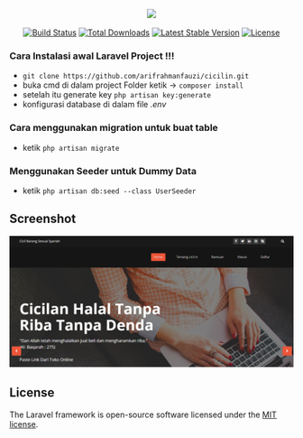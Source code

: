 <p align="center"><img src="https://res.cloudinary.com/dtfbvvkyp/image/upload/v1566331377/laravel-logolockup-cmyk-red.svg" width="400"></p>

<p align="center">
<a href="https://travis-ci.org/laravel/framework"><img src="https://travis-ci.org/laravel/framework.svg" alt="Build Status"></a>
<a href="https://packagist.org/packages/laravel/framework"><img src="https://poser.pugx.org/laravel/framework/d/total.svg" alt="Total Downloads"></a>
<a href="https://packagist.org/packages/laravel/framework"><img src="https://poser.pugx.org/laravel/framework/v/stable.svg" alt="Latest Stable Version"></a>
<a href="https://packagist.org/packages/laravel/framework"><img src="https://poser.pugx.org/laravel/framework/license.svg" alt="License"></a>
</p>

### Cara Instalasi awal Laravel Project !!!
 - `git clone https://github.com/arifrahmanfauzi/cicilin.git`
 - buka cmd di dalam project Folder ketik -> `composer install`
 - setelah itu generate key `php artisan key:generate`
 - konfigurasi database di dalam file *.env*

### Cara menggunakan migration untuk buat table
  - ketik `php artisan migrate`

### Menggunakan Seeder untuk Dummy Data
  - ketik `php artisan db:seed --class UserSeeder`

## Screenshot
![](Screenshot.PNG)
## License

The Laravel framework is open-source software licensed under the [MIT license](https://opensource.org/licenses/MIT).
